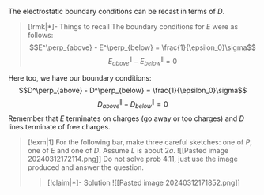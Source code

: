 The electrostatic boundary conditions can be recast in terms of $D$.
>[!rmk|*]- Things to recall
>The boundary conditions for $E$ were as follows: $$E^\perp_{above} - E^\perp_{below} = \frac{1}{\epsilon_0}\sigma$$$$E^\parallel_{above} - E^\parallel_{below} = 0$$

Here too, we have our boundary conditions: $$D^\perp_{above} - D^\perp_{below} = \frac{1}{\epsilon_0}\sigma$$$$D^\parallel_{above} - D^\parallel_{below} = 0$$
Remember that $E$ terminates on charges (go away or too charges) and $D$ lines terminate of free charges.

>[!exm|1]
>For the following bar, make three careful sketches: one of $P$, one of $E$ and one of $D$. Assume $L$ is about $2a$.
>![[Pasted image 20240312172114.png]]
>Do not solve prob 4.11, just use the image produced and answer the question.
>>[!claim|*]- Solution
>>![[Pasted image 20240312171852.png]]

